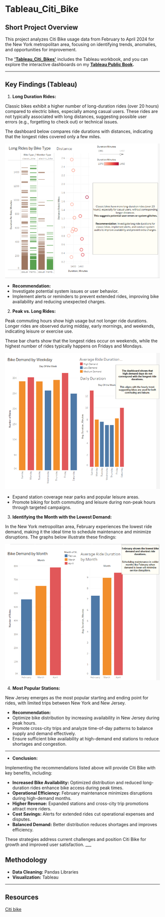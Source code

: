 # Tableau_Citi_Bike

## Short Project Overview

This project analyzes Citi Bike usage data from February to April 2024 for the New York metropolitan area, focusing on identifying trends, anomalies, and opportunities for improvement.

The **['Tableau_Citi_Bikes'](https://github.com/LegallyNotBlonde/Tableau_Citi_Bike/blob/main/Tableau_Citi_Bikes.twbx)** includes the Tableau workbook, and you can explore the interactive dashboards on my **[Tableau Public Book](https://public.tableau.com/app/profile/sabrina.linden/viz/Book4_17254336170670/MainStory?publish=yes).**
___

## Key Findings (Tableau)

1. **Long Duration Rides:** 
<p> Classic bikes exhibit a higher number of long-duration rides (over 20 hours) compared to electric bikes, especially among casual users. These rides are not typically associated with long distances, suggesting possible user errors (e.g., forgetting to check out) or technical issues.
<p>The dashboard below compares ride durations with distances, indicating that the longest rides covered only a few miles.

![Long Ride Anomalies](https://github.com/LegallyNotBlonde/Tableau_Citi_Bike/blob/main/Images/Long%20Ride%20Anomalies.png) 

* **Recommendation:** 
* Investigate potential system issues or user behavior. 
* Implement alerts or reminders to prevent extended rides, improving bike availability and reducing unexpected charges.

2. **Peak vs. Long Rides:** 
<p> Peak commuting hours show high usage but not longer ride durations. Longer rides are observed during midday, early mornings, and weekends, indicating leisure or exercise use.

<p> These bar charts show that the longest rides occur on weekends, while the highest number of rides typically happens on Fridays and Mondays.

![Bike Demand By Weekday](https://github.com/LegallyNotBlonde/Tableau_Citi_Bike/blob/main/Images/Bike%20deman%20By%20Weekday.png) 

* Expand station coverage near parks and popular leisure areas.
* Promote biking for both commuting and leisure during non-peak hours through targeted campaigns.


3. **Identifying the Month with the Lowest Demand:** 
<p> In the New York metropolitan area, February experiences the lowest ride demand, making it the ideal time to schedule maintenance and minimize disruptions.
The graphs below illustrate these findings:

![Bike demand By Month](https://github.com/LegallyNotBlonde/Tableau_Citi_Bike/blob/main/Images/Bike%20Demand%20By%20Month.png) 

4. **Most Popular Stations:** 
<p> New Jersey emerges as the most popular starting and ending point for rides, with limited trips between New York and New Jersey.

* **Recommendation:**  
* Optimize bike distribution by increasing availability in New Jersey during peak hours.
* Promote cross-city trips and analyze time-of-day patterns to balance supply and demand effectively.
* Ensure sufficient bike availability at high-demand end stations to reduce shortages and congestion.
___

* **Conclusion:** 

<p> Implementing the recommendations listed above will provide Citi Bike with key benefits, including:

* **Increased Bike Availability:** Optimized distribution and reduced long-duration rides enhance bike access during peak times.
* **Operational Efficiency:** February maintenance minimizes disruptions during high-demand months.
* **Higher Revenue:** Expanded stations and cross-city trip promotions attract more riders.
* **Cost Savings:** Alerts for extended rides cut operational expenses and disputes.
* **Balanced Demand:** Better distribution reduces shortages and improves efficiency.

<p> These strategies address current challenges and position Citi Bike for growth and improved user satisfaction.
___

## Methodology
* **Data Cleaning:** Pandas Libraries
* **Visualization:** Tableau
___

## Resources
[Citi bike](https://citibikenyc.com/system-data)